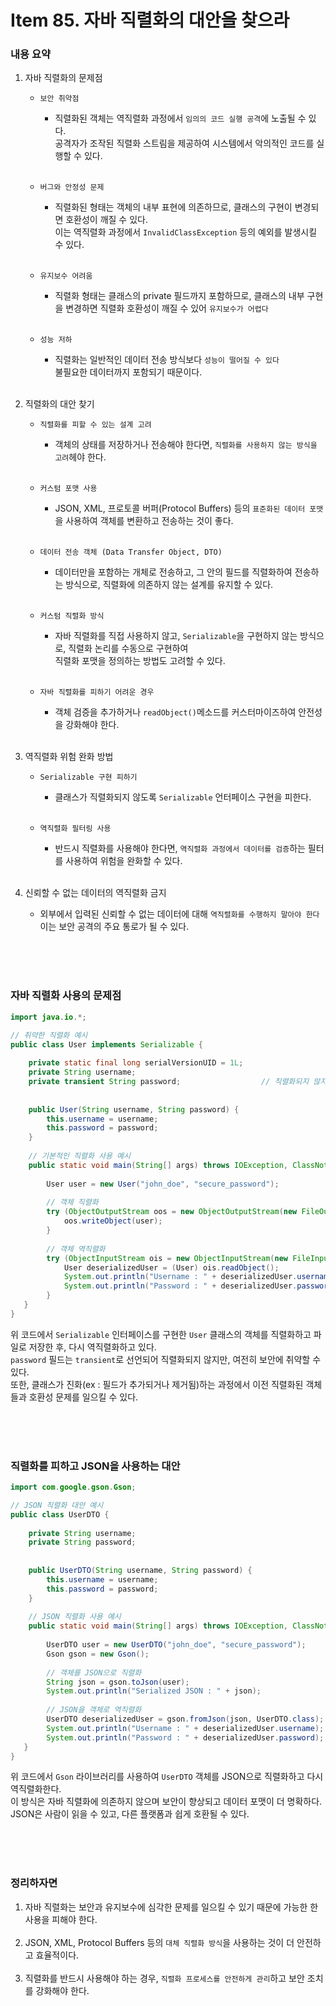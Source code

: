 # Item 85. 자바 직렬화의 대안을 찾으라

### 내용 요약 <br>
1. 자바 직렬화의 문제점
    - `보안 취약점`
      - 직렬화된 객체는 역직렬화 과정에서 `임의의 코드 실행 공격`에 노출될 수 있다. <br>
        공격자가 조작된 직렬화 스트림을 제공하여 시스템에서 악의적인 코드를 실행할 수 있다. <br><br>

    - `버그와 안정성 문제`
      - 직렬화된 형태는 객체의 내부 표현에 의존하므로, 클래스의 구현이 변경되면 호환성이 깨질 수 있다. <br>
        이는 역직렬화 과정에서 `InvalidClassException` 등의 예외를 발생시킬 수 있다. <br><br>

    - `유지보수 어려움`
      - 직렬화 형태는 클래스의 private 필드까지 포함하므로, 클래스의 내부 구현을 변경하면 직렬화 호환성이 깨질 수 있어 `유지보수가 어렵다` <br><br>

    - `성능 저하`
      - 직렬화는 일반적인 데이터 전송 방식보다 `성능이 떨어질 수 있다` <br>
        불필요한 데이터까지 포함되기 때문이다. <br><br>


2. 직렬화의 대안 찾기
    - `직렬화를 피할 수 있는 설계 고려`
        - 객체의 상태를 저장하거나 전송해야 한다면, `직렬화를 사용하지 않는 방식을 고려`헤야 한다. <br><br>

    - `커스텀 포맷 사용`
        - JSON, XML, 프로토콜 버퍼(Protocol Buffers) 등의 `표준화된 데이터 포맷`을 사용하여 객체를 변환하고 전송하는 것이 좋다. <br><br>

    - `데이터 전송 객체 (Data Transfer Object, DTO)`
        - 데이터만을 포함하는 개체로 전송하고, 그 안의 필드를 직렬화하여 전송하는 방식으로, 직렬화에 의존하지 않는 설계를 유지할 수 있다. <br><br>

    - `커스텀 직렬화 방식`
        - 자바 직렬화를 직접 사용하지 않고, `Serializable`을 구현하지 않는 방식으로, 직렬화 논리를 수동으로 구현하여 <br>
          직렬화 포맷을 정의하는 방법도 고려할 수 있다. <br><br>

    - `자바 직렬화를 피하기 어려운 경우`
        - 객체 검증을 추가하거나 `readObject()`메소드를 커스터마이즈하여 안전성을 강화해야 한다. <br><br>

3. 역직렬화 위험 완화 방법
    - `Serializable 구현 피하기`
      - 클래스가 직렬화되지 않도록 `Serializable` 언터페이스 구현을 피한다. <br><br>

    - `역직렬화 필터링 사용`
      - 반드시 직렬화를 사용해야 한다면, `역직렬화 과정에서 데이터를 검증`하는 필터를 사용하여 위험을 완화할 수 있다. <br><br>


4. 신뢰할 수 없는 데이터의 역직렬화 금지
    - 외부에서 입력된 신뢰할 수 없는 데이터에 대해 `역직렬화를 수행하지 말아야 한다` <br>
      이는 보안 공격의 주요 통로가 될 수 있다. <br><br>

      
<br><br>




### 자바 직렬화 사용의 문제점
```java
import java.io.*;

// 취약한 직렬화 예시
public class User implements Serializable {
   
    private static final long serialVersionUID = 1L;
    private String username;
    private transient String password;                  // 직렬화되지 않지만 여전히 안전하지 않음
    
   
    public User(String username, String password) {
        this.username = username;
        this.password = password;
    }
    
    // 기본적인 직렬화 사용 예시
    public static void main(String[] args) throws IOException, ClassNotFoundException {
        
        User user = new User("john_doe", "secure_password");
        
        // 객체 직렬화
        try (ObjectOutputStream oos = new ObjectOutputStream(new FileOutputStream("user.ser"))) {
            oos.writeObject(user);
        }
        
        // 객체 역직렬화
        try (ObjectInputStream ois = new ObjectInputStream(new FileInputStream("user.ser"))) {
            User deserializedUser = (User) ois.readObject();
            System.out.println("Username : " + deserializedUser.username);
            System.out.println("Password : " + deserializedUser.password);              // null 출력됨
        }
   }
}
```
위 코드에서 `Serializable` 인터페이스를 구현한 `User` 클래스의 객체를 직렬화하고 파일로 저장한 후, 다시 역직렬화하고 있다. <br>
`password` 필드는 `transient`로 선언되어 직렬화되지 않지만, 여전히 보안에 취약할 수 있다. <br>
또한, 클래스가 진화(ex : 필드가 추가되거나 제거됨)하는 과정에서 이전 직렬화된 객체들과 호환성 문제를 일으킬 수 있다. <br><br>

<br><br>



### 직렬화를 피하고 JSON을 사용하는 대안
```java
import com.google.gson.Gson;

// JSON 직렬화 대안 예시
public class UserDTO {
    
    private String username;
    private String password;
    
   
    public UserDTO(String username, String password) {
        this.username = username;
        this.password = password;
    }
    
    // JSON 직렬화 사용 예시
    public static void main(String[] args) throws IOException, ClassNotFoundException {
        
        UserDTO user = new UserDTO("john_doe", "secure_password");
        Gson gson = new Gson();
        
        // 객체를 JSON으로 직렬화
        String json = gson.toJson(user);
        System.out.println("Serialized JSON : " + json);
        
        // JSON을 객체로 역직렬화
        UserDTO deserializedUser = gson.fromJson(json, UserDTO.class);
        System.out.println("Username : " + deserializedUser.username);
        System.out.println("Password : " + deserializedUser.password);
   }
}
```
위 코드에서 `Gson` 라이브러리를 사용하여 `UserDTO` 객체를 JSON으로 직렬화하고 다시 역직렬화한다. <br>
이 방식은 자바 직렬화에 의존하지 않으며 보안이 향상되고 데이터 포맷이 더 명확하다. <br>
JSON은 사람이 읽을 수 있고, 다른 플랫폼과 쉽게 호환될 수 있다. <br><br>

<br><br>


### 정리하자면
1. 자바 직렬화는 보안과 유지보수에 심각한 문제를 일으킬 수 있기 때문에 가능한 한 사용을 피해야 한다. <br><br>
2. JSON, XML, Protocol Buffers 등의 `대체 직렬화 방식`을 사용하는 것이 더 안전하고 효율적이다. <br><br>
3. 직렬화를 반드시 사용해야 하는 경우, `직렬화 프로세스를 안전하게 관리`하고 보안 조치를 강화해야 한다. 